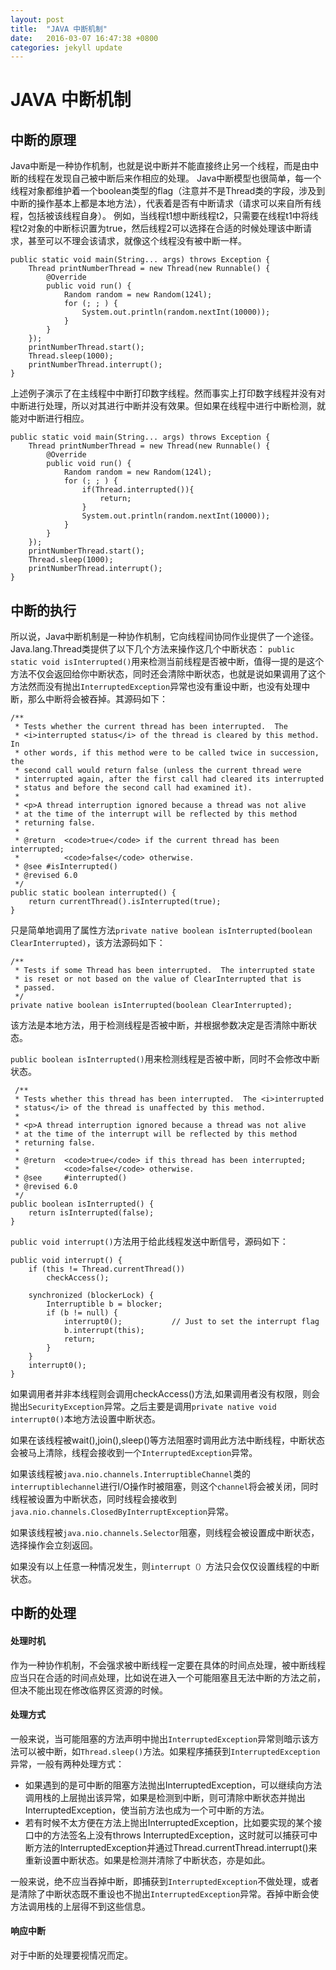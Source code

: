 ```yaml
---
layout: post
title:  "JAVA 中断机制"
date:   2016-03-07 16:47:38 +0800
categories: jekyll update
---
```


# JAVA 中断机制

## 中断的原理
Java中断是一种协作机制，也就是说中断并不能直接终止另一个线程，而是由中断的线程在发现自己被中断后来作相应的处理。
Java中断模型也很简单，每一个线程对象都维护着一个boolean类型的flag（注意并不是Thread类的字段，涉及到中断的操作基本上都是本地方法），代表着是否有中断请求（请求可以来自所有线程，包括被该线程自身）。
例如，当线程t1想中断线程t2，只需要在线程t1中将线程t2对象的中断标识置为true，然后线程2可以选择在合适的时候处理该中断请求，甚至可以不理会该请求，就像这个线程没有被中断一样。

    public static void main(String... args) throws Exception {
        Thread printNumberThread = new Thread(new Runnable() {
            @Override
            public void run() {
                Random random = new Random(124l);
                for (; ; ) {
                    System.out.println(random.nextInt(10000));
                }
            }
        });
        printNumberThread.start();
        Thread.sleep(1000);
        printNumberThread.interrupt();
    }
    
上述例子演示了在主线程中中断打印数字线程。然而事实上打印数字线程并没有对中断进行处理，所以对其进行中断并没有效果。但如果在线程中进行中断检测，就能对中断进行相应。

    public static void main(String... args) throws Exception {
        Thread printNumberThread = new Thread(new Runnable() {
            @Override
            public void run() {
                Random random = new Random(124l);
                for (; ; ) {
                    if(Thread.interrupted()){
                        return;
                    }
                    System.out.println(random.nextInt(10000));
                }
            }
        });
        printNumberThread.start();
        Thread.sleep(1000);
        printNumberThread.interrupt();
    }
    
## 中断的执行
所以说，Java中断机制是一种协作机制，它向线程间协同作业提供了一个途径。
Java.lang.Thread类提供了以下几个方法来操作这几个中断状态：
`public static void isInterrupted()`用来检测当前线程是否被中断，值得一提的是这个方法不仅会返回给你中断状态，同时还会清除中断状态，也就是说如果调用了这个方法然而没有抛出`InterruptedException`异常也没有重设中断，也没有处理中断，那么中断将会被吞掉。其源码如下：

	/**
     * Tests whether the current thread has been interrupted.  The
     * <i>interrupted status</i> of the thread is cleared by this method.  In
     * other words, if this method were to be called twice in succession, the
     * second call would return false (unless the current thread were
     * interrupted again, after the first call had cleared its interrupted
     * status and before the second call had examined it).
     *
     * <p>A thread interruption ignored because a thread was not alive
     * at the time of the interrupt will be reflected by this method
     * returning false.
     *
     * @return  <code>true</code> if the current thread has been interrupted;
     *          <code>false</code> otherwise.
     * @see #isInterrupted()
     * @revised 6.0
     */
    public static boolean interrupted() {
        return currentThread().isInterrupted(true);
    }
    
只是简单地调用了属性方法`private native boolean isInterrupted(boolean ClearInterrupted)`，该方法源码如下：

	/**
     * Tests if some Thread has been interrupted.  The interrupted state
     * is reset or not based on the value of ClearInterrupted that is
     * passed.
     */
    private native boolean isInterrupted(boolean ClearInterrupted);
    
该方法是本地方法，用于检测线程是否被中断，并根据参数决定是否清除中断状态。

`public boolean isInterrupted()`用来检测线程是否被中断，同时不会修改中断状态。

	 /**
     * Tests whether this thread has been interrupted.  The <i>interrupted
     * status</i> of the thread is unaffected by this method.
     *
     * <p>A thread interruption ignored because a thread was not alive
     * at the time of the interrupt will be reflected by this method
     * returning false.
     *
     * @return  <code>true</code> if this thread has been interrupted;
     *          <code>false</code> otherwise.
     * @see     #interrupted()
     * @revised 6.0
     */
    public boolean isInterrupted() {
        return isInterrupted(false);
    }
    
`public void interrupt()`方法用于给此线程发送中断信号，源码如下：

	public void interrupt() {
        if (this != Thread.currentThread())
            checkAccess();

        synchronized (blockerLock) {
            Interruptible b = blocker;
            if (b != null) {
                interrupt0();           // Just to set the interrupt flag
                b.interrupt(this);
                return;
            }
        }
        interrupt0();
    }
    
如果调用者并非本线程则会调用checkAccess()方法,如果调用者没有权限，则会抛出`SecurityException`异常。之后主要是调用`private native void interrupt0()`本地方法设置中断状态。

如果在该线程被wait(),join(),sleep()等方法阻塞时调用此方法中断线程，中断状态会被马上清除，线程会接收到一个`InterruptedException`异常。

如果该线程被`java.nio.channels.InterruptibleChannel`类的`interruptiblechannel`进行I/O操作时被阻塞，则这个`channel`将会被关闭，同时线程被设置为中断状态，同时线程会接收到`java.nio.channels.ClosedByInterruptException`异常。

如果该线程被`java.nio.channels.Selector`阻塞，则线程会被设置成中断状态，选择操作会立刻返回。

如果没有以上任意一种情况发生，则`interrupt（）`方法只会仅仅设置线程的中断状态。

## 中断的处理

#### 处理时机
作为一种协作机制，不会强求被中断线程一定要在具体的时间点处理，被中断线程应当只在合适的时间点处理，比如说在进入一个可能阻塞且无法中断的方法之前，但决不能出现在修改临界区资源的时候。

#### 处理方式
一般来说，当可能阻塞的方法声明中抛出`InterruptedException`异常则暗示该方法可以被中断，如`Thread.sleep()`方法。如果程序捕获到`InterruptedException`异常，一般有两种处理方式：
* 如果遇到的是可中断的阻塞方法抛出InterruptedException，可以继续向方法调用栈的上层抛出该异常，如果是检测到中断，则可清除中断状态并抛出InterruptedException，使当前方法也成为一个可中断的方法。
* 若有时候不太方便在方法上抛出InterruptedException，比如要实现的某个接口中的方法签名上没有throws InterruptedException，这时就可以捕获可中断方法的InterruptedException并通过Thread.currentThread.interrupt()来重新设置中断状态。如果是检测并清除了中断状态，亦是如此。

一般来说，绝不应当吞掉中断，即捕获到`InterruptedException`不做处理，或者是清除了中断状态既不重设也不抛出`InterruptedException`异常。吞掉中断会使方法调用栈的上层得不到这些信息。

#### 响应中断
对于中断的处理要视情况而定。